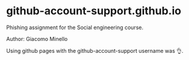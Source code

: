 # github-account-support.github.io

Phishing assignment for the Social engineering course.

Author: Giacomo Minello

Using github pages with the github-account-support username was 👌. 
